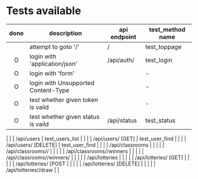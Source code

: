 # Tests available

| done | description                         | api endpoint             |  test_method name |
|:----:|-----------------------------------  |--------------------------|-------------------|
|      | attempt to goto '/'                 | /                        | test_toppage      |
|  O   | login with 'application/json'       | /api/auth/               | test_login        |
|  O   | login with 'form'                   |  |-                      | test_login_form   |
|  O   | login with Unsupported Content-Type |  |-                      | test_login_invaild|
|  O   | test whether given token is vaild   |  |-                      | test_auth_token   |
|  O   | test whether given status is vaild  | /api/status              | test_status       |

|      |                                     | /api/users               | test_users_list   |
|      |                                     | /api/users/<id> [GET]    | test_user_find    |
|      |                                     | /api/users/<id> [DELETE] | test_user_find    |
|      |                                     | /api/classrooms       |                      |
|      |                                     | /api/classrooms/<id>/ |                      |
|      |                                     | /api/classrooms/<id>/winners |               |
|      |                                     | /api/classrooms/<id>/winners/<id> |          |
|      |                                     | /api/lotteries               |               |
|      |                                     | /api/lotteries/<id> [GET]    |               |
|      |                                     | /api/lotteries/<id> [POST    |               |
|      |                                     | /api/lotteries/<id> [DELETE] |               |
|      |                                     | /api/lotteries/<id>/draw     |               |
